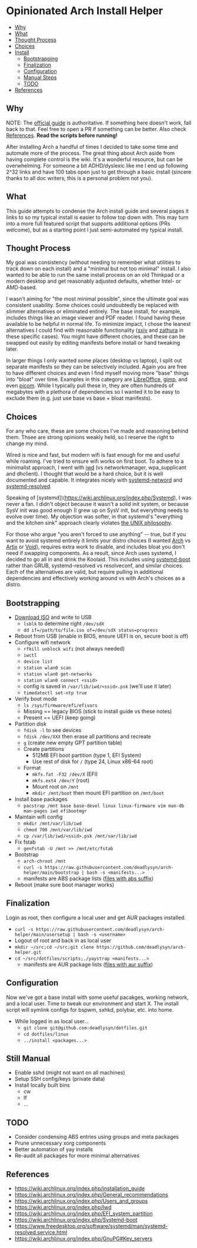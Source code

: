 # Opinionated Arch Install Helper

- [Why](#why)
- [What](#what)
- [Thought Process](#thought-process)
- [Choices](#choices)
- [Install](#install)
  - [Bootstrapping](#bootstrapping)
  - [Finalization](#finalization)
  - [Configuration](#configuration)
  - [Manual Steps](#manual-steps)
  - [TODO](#todo)
- [References](#references)

## Why

NOTE: The [official guide](https://wiki.archlinux.org/index.php/installation_guide)
is authoritative. If something here doesn't work, fall back to that. Feel free
to open a PR if something can be better. Also check [References](references).
**Read the scripts before running!**

After installing Arch a handful of times I decided to take some time and
automate more of the process. The great thing about Arch aside from having
complete control is the wiki. It's a wonderful resource, but can be 
overwhelming. For someone a bit ADHD/dyslexic like me I end up following
2^32 links and have 100 tabs open just to get through a basic install
(sincere thanks to all doc writers, this is a personal problem not you).

## What

This guide attempts to condense the Arch install guide and several pages
it links to so my typical install is easier to follow top down with.
This may turn into a more full featured script that supports additional
options (PRs welcome), but as a starting point I just semi-automated my
typical install.

## Thought Process

My goal was consistency (without needing to remember what utilities to
track down on each install) and a "minimal but not too minimal" install.
I also wanted to be able to run the same install process on an old
Thinkpad or a modern desktop and get reasonably adjusted defaults,
whether Intel- or AMD-based.

I wasn't aiming for "the most minimal possible", since the ultimate
goal was consistent usability. Some choices could undoubtedly be replaced
with slimmer alternatives or eliminated entirely. The base install, for
example, includes things like an image viewer and PDF reader. I found
having these available to be helpful in normal life. To minimize impact,
I chose the leanest alternatives I could find with reasonable functionality
([sxiv](https://github.com/muennich/sxiv) and
[zathura](https://pwmt.org/projects/zathura) in these specific cases).
You might have different chocies, and these can be swapped out easily by editing
manifests before install or hand tweaking later.

In larger things I only wanted some places (desktop vs laptop), I split
out separate manifests so they can be selectively included. Again you 
are free to have different choices and even I find myself moving more "base"
things into "bloat" over time. Examples in this category are
[LibreOffice](https://www.libreoffice.org), [gimp](https://www.gimp.org),
and even [picom](https://wiki.archlinux.org/index.php/Picom). While I
typically pull these in, they are often hundreds of megabytes with
a plethora of dependencies so I wanted it to be easy to exclude them (e.g.
just use base vs base + bloat manifests).

## Choices

For any who care, these are some choices I've made and reasoning behind them.
Thsee are strong opinions weakly held, so I reserve the right to change my mind.

Wired is nice and fast, but modern wifi is fast enough for me and useful
while roaming. I've tried to ensure wifi works on first boot. To adhere to
a minimalist approach, I went with [iwd](https://wiki.archlinux.org/index.php/Iwd)
(vs networkmanager, wpa_supplicant and dhclient). I thought that would
be a hard choice, but it is well documented and capable. It integrates
nicely with
[systemd-netword](https://wiki.archlinux.org/index.php/Systemd-networkd) and
[systemd-resolved](https://wiki.archlinux.org/index.php/Systemd-resolved).

Speaking of [systemd])(https://wiki.archlinux.org/index.php/Systemd), I
was never a fan. I didn't object because it wasn't a solid init system,
or because SysV init was good enough (I grew up on SysV init, but everything
needs to evolve over time). My objection was softer, in that systemd's
"everything and the kitchen sink" approach clearly violates
[the UNIX philosophy](https://en.wikipedia.org/wiki/Unix_philosophy).

For those who argue "you aren't forced to use anything" -- true, but
if you want to avoid systemd entirely it limits your distro choices
(I wanted [Arch](https://archlinux.org) vs
[Artix](https://artixlinux.org) or [Void](https://voidlinux.org)),
requires extra work to disable, and includes bloat you don't need
if swapping components. As a result, since Arch uses systemd, I decided
to go all in and drink the Koolaid. This includes using
[systemd-boot](https://wiki.archlinux.org/index.php/Systemd-boot)
rather than GRUB, systemd-resolved vs resolveconf, and similar choices.
Each of the alternatives are valid, but require pulling in additional
dependencies and effectively working around vs with Arch's choices as a distro.

## Bootstrapping

- [Download ISO](https://www.archlinux.org/download) and write to USB
  - `lsblk` to determine right `/dev/sdX`
  - `dd if=/path/to/file.iso of=/dev/sdX status=progress`
- Reboot from USB (enable in BIOS, ensure UEFI is on, secure boot is off)
- Configure wifi network
  - `rfkill unblock wifi` (not always needed)
  - `iwctl`
  - `device list`
  - `station wlan0 scan`
  - `station wlan0 get-networks`
  - `station wlan0 connect <ssid>`
  - config is saved in `/var/lib/iwd/<ssid>.psk` (we'll use it later)
  - `timedatectl set-ntp true`
- Verify boot mode
  - `ls /sys/firmware/efi/efivars`
  - Missing == legacy BIOS (stick to install guide vs these notes)
  - Present == UEFI (keep going)
- Partition disk
  - `fdisk -l` to see devices
  - `fdisk /dev/XXX` then erase all partitions and recreate
  - `g` (create new empty GPT partition table)
  - Create partitions
    - 512MB EFI boot partition (type 1, EFI System)
    - Use rest of disk for `/` (type 24, Linux x86-64 root)
  - Format
    - `mkfs.fat -F32 /dev/X` (EFI)
    - `mkfs.ext4 /dev/Y` (root)
    - Mount root on `/mnt`
    - `mkdir /mnt/boot` then mount EFI partition on `/mnt/boot`
- Install base packages
  - `pacstrap /mnt base base-devel linux linux-firmware vim man-db man-pages iwd efibootmgr`
- Maintain wifi config
  - `mkdir /mnt/var/lib/iwd`
  - `chmod 700 /mnt/var/lib/iwd`
  - `cp /var/lib/iwd/<ssid>.psk /mnt/var/lib/iwd`
- Fix fstab
  - `genfstab -U /mnt >> /mnt/etc/fstab`
- Bootstrap
  - `arch-chroot /mnt`
  - `curl -s https://raw.githubusercontent.com/deadlysyn/arch-helper/main/bootstrap | bash -s <manifests...>`
  - manifests are ABS package lists ([files with abs suffix](https://github.com/deadlysyn/arch-helper/tree/main/manifests))
- Reboot (make sure boot manager works)

## Finalization

Login as root, then configure a local user and get AUR packages installed.

- `curl -s https://raw.githubusercontent.com/deadlysyn/arch-helper/main/usersetup | bash -s <username>`
- Logout of root and back in as local user
- `mkdir ~/src;cd ~/src;git clone https://github.com/deadlysyn/arch-helper.git`
- `cd ~/src/dotfiles/scripts;./yaystrap <manifests...>`
  - manifests are AUR package lists ([files with aur suffix](https://github.com/deadlysyn/arch-helper/tree/main/manifests))

## Configuration

Now we've got a base install with some useful pacakges, working network, and
a local user. Time to tweak our environment and start X. The install script
will symlink configs for bspwm, sxhkd, polybar, etc. into home.

- While logged in as local user...
  - `git clone git@github.com:deadlysyn/dotfiles.git`
  - `cd dotfiles/linux`
  - `../install <packages...>`

## Still Manual

- Enable sshd (might not want on all machines)
- Setup SSH config/keys (private data)
- Install locally built bins
  - cw
  - lf
  - ...

## TODO

- Consider condensing ABS entries using groups and meta packages
- Prune unnecessary xorg components
- Better automation of yay installs
- Re-audit all packages for more minimal alternatives

## References

- https://wiki.archlinux.org/index.php/installation_guide
- https://wiki.archlinux.org/index.php/General_recommendations
- https://wiki.archlinux.org/index.php/Users_and_groups
- https://wiki.archlinux.org/index.php/Iwd
- https://wiki.archlinux.org/index.php/EFI_system_partition
- https://wiki.archlinux.org/index.php/Systemd-boot
- https://www.freedesktop.org/software/systemd/man/systemd-resolved.service.html
- https://wiki.archlinux.org/index.php/GnuPG#Key_servers
